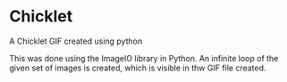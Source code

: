 # Chicklet
A Chicklet GIF created using python

This was done using the ImageIO library in Python. An infinite loop of the given set of images is created, which is visible in thw GIF file created.
